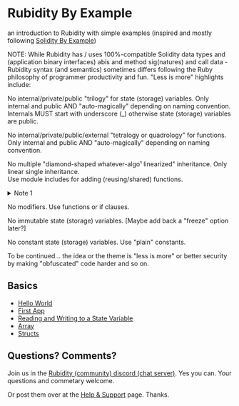 # Rubidity By Example

an introduction to Rubidity with simple examples (inspired and mostly following [Solidity By Example](https://solidity-by-example.org))




NOTE:  While Rubidity has / uses 100%-compatible Solidity 
data types and (application binary interfaces) abis and method sig(natures) and call data - Rubidity syntax (and semantics) sometimes differs following the Ruby philosophy of programmer productivity and fun.
"Less is more"  highlights include:


No internal/private/public "trilogy" for state (storage) variables.
Only internal and public AND "auto-magically" depending on naming convention.  Internals MUST start with underscore (_) otherwise state 
(storage) variables are public.

No internal/private/public/external "tetralogy or quadrology" for functions.
Only internal and public AND "auto-magically" depending on naming 
convention.


No multiple "diamond-shaped whatever-algo¹ linearized" inheritance.  Only
linear single inheritance.  
Use module includes for adding (reusing/shared) functions.


<details>
<summary markdown="1">Note 1</summary>

```
    A
   / \
  B   C
 / \ /
F  D,E
```

When a function is called that is defined multiple times in
different contracts, parent contracts are searched from
right to left, and in depth-first manner.

</details>


No modifiers. Use functions or if clauses.

No immutable state (storage) variables. [Maybe add back a "freeze" option later?]

No constant state (storage) variables. Use "plain" constants.


To be continued...   the idea or the theme is "less is more" or better security by making "obfuscated" code harder and so on.




## Basics

- [Hello World](hello-world)
- [First App](first-app)
- [Reading and Writing to a State Variable](state-variables)
- [Array](array)
- [Structs](structs)





## Questions? Comments?

Join us in the [Rubidity (community) discord (chat server)](https://discord.gg/3JRnDUap6y). Yes you can.
Your questions and commetary welcome.

Or post them over at the [Help & Support](https://github.com/geraldb/help) page. Thanks.

